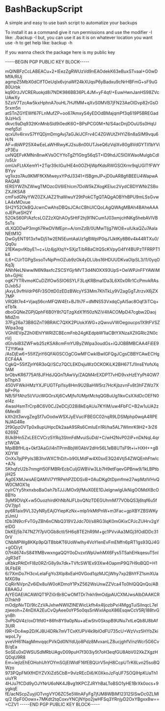 # BashBackupScript
A simple and easy to use bash script to automatize your backups

To install it as a command give it run permissions and use the modifier -I like:
./backup -I
but, you can use it as it is on whatever location you want
use -h to get help like:
backup -h

If you wanna check the package here is my public key

-----BEGIN PGP PUBLIC KEY BLOCK-----

mQINBFzCcLABEACu+2+IEezZgRWUzVd9nEAOdekK63eBuxSTvaaI+G0wDMfA/RUj
agmpZ5MbX0dClfTOeUqIx6vjnaWf24kXUqsP6yBadxu9cNrHBFmG+sF9uG80Urbk
kq90rzJVCRERuokjd8i7NDK986BB36PL4JM+yF4qf/+EuwHwnJanHS98ZVcUAwXy
5ZziV7TzcAw5kxHphnA7ouHL7HJfMM+qXvS0MVB7jFN23AeOlDvp82rGsO5rxm5n
atSTnZGYEWf67FLnMufZP+oo67AmxyS4yEDOdBMajqmPf3q619P5BREGad9JzHxS
dkvc9aDq932tKnMnbSld9i0edK6O+BPsPCG0M+N/S4acDnjDOuUSs0HqUmefg5zl
qcxUIv4irxvS7fYQDjmDmgAvj7aGJklJCFrv4C4ZGWUtZHYiZ6n8aSIM9vqu6H/N
AF+dbWP25X4wEeLaWHRwyKJ2su8n00UTJseQ6zVqlXv80g8VdGYTll1bYVizP3Eu
uxNQEFvKMNn8nwKVsOCYYoTgZf1Gtrg56qST+ID9hdJC5lOXWaoMulgbCdI/o5Ur
omUxFLtAXemYI+2Tqr39clGu/HE4n0OZHjWpfKdsRWGSOXrnr9qjUGlTfFWYBYyv
vg1ixzo7Au9KMFfKXMweyxYPdJ3341+I5BgmJP+jD0uAR8gfiBEEU4WapwARAQAB
tERSYWZhZWwgTMOzcGV6IEhlcm7DoW5kZXogKEluc2VydCBDYWNrZSBoZXJlKSA8
cmFsdGNyYWZ0ZXJAZ21haWwuY29tPokCTgQTAQgAOBYhBPU9mLSsGvwLA4xMOvue
SH2Y52OkBQJcwnCwAhsDBQsJCAcCBhUICQoLAgQWAgMBAh4BAheAAAoJEPueSH2Y
52OkS60P/AzfcsLOZ2zXQhAOySHtF2hj9l1NCum1J03xmjcHNKg5hebAVlVB5sTs
dLXQDDwP3mgti7RwDVlMEpn+A/omZzB/0UMwTljg7WO8+ulUkaQZu7AalaNEtM1O
DwGyENT913xfwDj51w2EN5EuntAaUz1gBWpIP0qJ1JktKy8B6v4k44RTXu0/Qq0u
21EKwpvIKbyE1+c+Uz4jgXtqY+SXjzT/bR8aCItQScKVpyG4fY4BUPzTFRRPT1k4
iL6+CUrTGPgSxsoTvNpPmOZub9zOk4yDLUbs16HDUUDKvaOlpSL3/l1/0yqOKq3j
ANhNeLNiwwlN6N9axfcZSCSYGjrMVT3d4NOXX93UpS+OeiWPJnFFYAWiMbh+GjHc
ogK7YTRvmoKCuDZIfOw5SIO6SYLF3LqKRBma1Da3L6X0x0Rr1CcPmvkRAsDJxb5J
jAxyL9vfhVdrP6Fr3SOttD0zEDzBWcyYS3Mm7KhTkLy9V2agGgTJtrzvX6jZX7MP
VRQ8t7e4+VjaqS6cnMFQW4Et+BJ1h7F+dMNS53VxdqCyAI5ac8Oqf3iTCq+eTb1k
dboGQNeZGPjQphF6B0Y8t7QTzgXdX1fI50zNZiV4IIACOMpD47cgbw2DaojMIdZm
37Fg26a73B8GZnT9BRAlC7QXK2PUokXWG+zQwvuVWOegoucps1X9tFVSZWlpa3og
VGhlIEVpZ2h0IEhlYWRlZCBEcmFnb24gKEdpbW1laCBtYXNzaXZlIGRlc2N0cnVj
dGlvbiB3ZWFwb25zKSA8cmFmYUByZWlpa3oudGs+iQJOBBMBCAA4FiEE9T2YtKwa
/AsDjEw6+55IfZjnY6QFAl0SCOgCGwMFCwkIBwIGFQgJCgsCBBYCAwECHgECF4AA
CgkQ+55IfZjnY6R3oQ//SCz7QCLEKDsjuWzOCKOKiLK2BH67TJ1InsEYofsXq1AM
brObvKR6775Af8JFHdJQGnTtAwVy/ZAQM4rEXDPT7vHD9vxHzEYyPt4OW7bThph3
450VFWkiHMzYXJFUGTFpI1sy8Hm9U2BaHW5rz7HcKjbzvnFv8t3hFZWz7XbP+Plo
NB/5FfAhz5I/VUcWGOrsXj6CvMjfu1UMptMctqQGBuUg1IkvCsXXdDcOEFN0eI4z
4wasHsmTrCrp8C6V0CJ2eDCjO28i8kEqAUu7KYiM/uw4FbFC+B2w1uUA2z6MexBl
kXh2it3wvgZegSf7uOodwWSXJyEVuclFBEGC02nqR9LDSMphp0wqA4RPENJAG4Re
2f9GpzOVTp0x8upUHpcDk2aaA9SRs6CmIuEn1Rl/ha5AL7WImrK9H2+3rZ66269Z
8Uk8Hn5ZxLEECVCrz5YRq3StmFdMvuiSuDd/+C/wH2NvP02iP+nDkNqL4qrz1WOA
MpiBBfHLq+0kf3AaG/I4nTPrm8bjW0AbV2dHr56L1eB8UTsF9t+i+HXH++gBXDYW
OnXs7pjPPyls3B3hxWXC1hD/t+b90LMdFw4X0sxE3Q24Vtj54ZWQEnhFtwIc+A7s
SKhqfzU2b7nmgH50FMBRrEcbCuIjGWBVw3Lb7H9etFqevGPBnw9/1kLBPtbjiH25
Ag0EXMJwsAEQAMVI7YfRPehPZDDSvB+0AuDKg0tDpmfme27wpMzIVHvQW0CMOX1q
cy/rCYy5hxnxboBaOah7bTJJJMOx9jfMuX0EE1DJelgnwlgUkNigOOMdXBcO8BYo
3yM9DVqX+w5OuozhirdKhNbNJFLbvQNzTDEGUhmM77VObQS3j6tqf6u5fOV7jtp1
py6R1aix9VL32yNRyEAjOYiepKzNx+mlp1rkMtPnW+m3Fac+gpXBYZBSWKyzlJmU
tDb3N9crFvTGyZBh6nCNbQ319V2Jdc70I/s8RG3lqK0mGKixCPJcZUHrv2gYeIDG
DkKEj5b747NZ7f7pVOGb8ctI/5H6q8TE2hR9M+gc1PVviAa3MGj3fOdIDDc310rV
CNbMPWg8KKp9pQiTBbbKT6UoWwlhy4VoYIenEvFmEMfn6pRT1gs93QJ4G+gOD/yt
07H4674vS841fMBvwxngaQQY0oDvzxtWpUwhMX6Fys5T5ahEHkqesuT5nIJgR3dT
uKbkzPAtDrFI8z0RZrG8y9x7dk+TVfcSW1Ex93Xw4OapmP9Q7H9oBQD+H19LFbER
6/7XmDo7H3cvLeIaFgYo3XIp8xEaH0VGod1qzMJCjWhy7xp2BhYFZ1smXUaMXG9a
CqRirNVpnZv6iDx8uiW0oKDmoY1PxZ562WsUnwZZVca4To0hIQQQnQo/ABEBAAGJ
AjYEGAEIACAWIQT1PZi0rBr8CwOMTDr7nkh9mOdjpAUCXMJwsAIbDAAKCRD7nkh9
mOdjpNvTD/9IcZzVAJxhwNWIIZINEWicLkfh4x4ljozbPv/4MggTuiSiInqcL7el
zjweoh+Z4nDXA2EuCvQyAee0oYP5o0qsSnWixIApoX86EsqwCcV5Rj188tvGynBh
3vPbQV4z/oxD1tfd0+86fn8Y9a0pNu+aEwStv0SkspB9UNu7xtLeQb8U8bAf3UlR
I9R+Dc4wp2D/KJ8U4DRk7mVTCxKfJPV4k9blOdFU735cU+WzVvz5HYbZkiwpoL7y
yveVH61NagMmvqqcPVkQd0NYdUjo8Pdz8MvxanLZ8ucjghfV/nzWcr5G6CvB/qEa
SoSEu0xDWSUSdMRbUAgvD09puH7f303iy5t7oH3eqfGU8AbV02XkZXgzHQDqU9R8
Em+lejlzEhEOHohUhYOYmSGjEIWldF16fEBQUrV5njH8CcpUTrK6Lvn25soBQWzo
973PQpFMXfHDYZVXiZd5CbB+9vlzREcDi6/K0XkoJzFqUF7SOQIHpKUaTh1uiuYR
4HJu7fCDd9yOJYNrU6oNK4JBvg1tKPCZJRYhBaLToBSO1yHE1BrXk0ocs+9ygkqE
fE/acNScpZuyjIOTvrgVYO6ZC5e5WnAFyFg7jfJM8WBiM12312SISwDc0ZLMlq/2
l5pF0Oowx+7MKdt2tqCoxvYNCjNYpo2jwHFSq3YRnjyD2OxYBgxx8w==
=CZV1
-----END PGP PUBLIC KEY BLOCK-----
